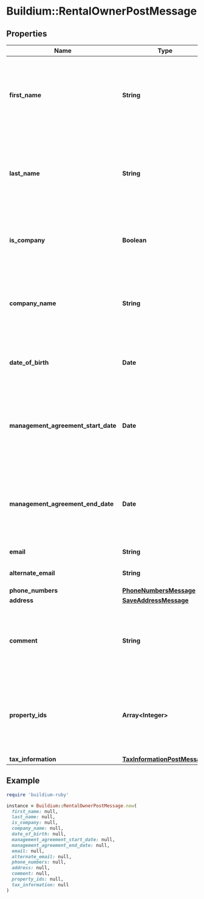 # Buildium::RentalOwnerPostMessage

## Properties

| Name | Type | Description | Notes |
| ---- | ---- | ----------- | ----- |
| **first_name** | **String** | First name of the rental owner. Required if &#x60;IsCompany&#x60; is &#x60;false&#x60;. The value cannot exceed 127 characters. | [optional] |
| **last_name** | **String** | Last name of the rental owner. Required if &#x60;IsCompany&#x60; is &#x60;false&#x60;. The value cannot exceed 127 characters. | [optional] |
| **is_company** | **Boolean** | Indicates whether the rental owner should be considered a company or person. |  |
| **company_name** | **String** | Company name of the rental owner. Required if &#x60;IsCompany&#x60; is &#x60;true&#x60;. The value cannot exceed 127 characters. | [optional] |
| **date_of_birth** | **Date** | Date of birth of the rental owner. Must be formatted as &#x60;YYYY-MM-DD&#x60;. | [optional] |
| **management_agreement_start_date** | **Date** | Start date of the management agreement with the rental owner. Must be formatted as &#x60;YYYY-MM-DD&#x60;. | [optional] |
| **management_agreement_end_date** | **Date** | End date of the management agreement with the rental owner. Must be formatted as &#x60;YYYY-MM-DD&#x60;. | [optional] |
| **email** | **String** | Email of the rental owner. | [optional] |
| **alternate_email** | **String** | Alternate email of the rental owner. | [optional] |
| **phone_numbers** | [**PhoneNumbersMessage**](PhoneNumbersMessage.md) |  | [optional] |
| **address** | [**SaveAddressMessage**](SaveAddressMessage.md) |  |  |
| **comment** | **String** | Comments about the rental owner. The comments cannot exceed 65,535 characters. | [optional] |
| **property_ids** | **Array&lt;Integer&gt;** | A list of rental property ID&#39;s to associate with this rental owner. At least one property ID must be provided. |  |
| **tax_information** | [**TaxInformationPostMessage**](TaxInformationPostMessage.md) |  | [optional] |

## Example

```ruby
require 'buildium-ruby'

instance = Buildium::RentalOwnerPostMessage.new(
  first_name: null,
  last_name: null,
  is_company: null,
  company_name: null,
  date_of_birth: null,
  management_agreement_start_date: null,
  management_agreement_end_date: null,
  email: null,
  alternate_email: null,
  phone_numbers: null,
  address: null,
  comment: null,
  property_ids: null,
  tax_information: null
)
```

